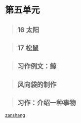 # 第五单元

<Epep grade="xxyw5a" :pep="1211001501191" :pages="65" :paged="65" ></Epep> 


> ## 16 太阳

<Epep grade="xxyw5a" :pep="1211001501191" :pages="66" :paged="67" ></Epep> 


> ## 17 松鼠

<Epep grade="xxyw5a" :pep="1211001501191" :pages="68" :paged="70" ></Epep> 


> ## 习作例文：鲸

<Epep grade="xxyw5a" :pep="1211001501191" :pages="71" :paged="72" ></Epep> 


> ## 风向袋的制作

<Epep grade="xxyw5a" :pep="1211001501191" :pages="73" :paged="73" ></Epep> 


> ## 习作：介绍一种事物

<Epep grade="xxyw5a" :pep="1211001501191" :pages="74" :paged="74" ></Epep> 


[zanshang](../res/zanshang.md ':include')